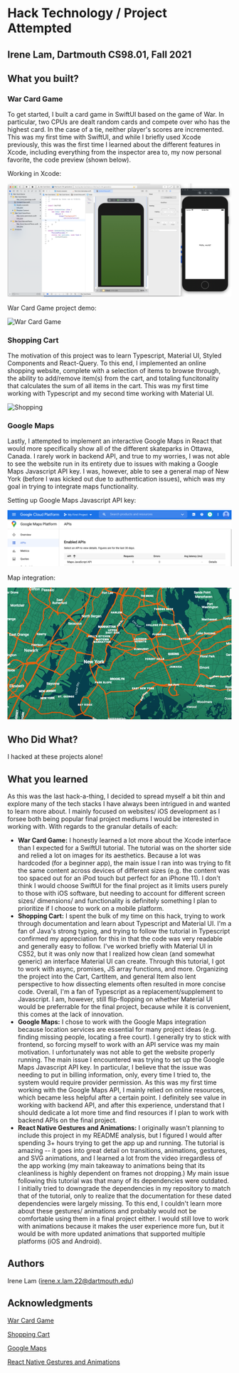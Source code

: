 # Hack Technology / Project Attempted
## Irene Lam, Dartmouth CS98.01, Fall 2021

## What you built? 

### War Card Game

To get started, I built a card game in SwiftUI based on the game of War. In particular, two CPUs are dealt random cards and compete over who has the highest card. In the case of a tie, neither player's scores are incremented. This was my first time with SwiftUI, and while I briefly used Xcode previously, this was the first time I learned about the different features in Xcode, including everything from the inspector area to, my now personal favorite, the code preview (shown below). 

Working in Xcode: 

![Xcode](assets/xcode.png "Xcode")

War Card Game project demo:

![War Card Game](assets/cards.gif "War Card Game")

### Shopping Cart

The motivation of this project was to learn Typescript, Material UI, Styled Components and React-Query. To this end, I implemented an online shopping website, complete with a selection of items to browse through, the ability to add/remove item(s) from the cart, and totaling funcitonality that calculates the sum of all items in the cart. This was my first time working with Typescript and my second time working with Material UI.

![Shopping](assets/shopping.gif "Shopping")

### Google Maps

Lastly, I attempted to implement an interactive Google Maps in React that would more specifically show all of the different skateparks in Ottawa, Canada. I rarely work in backend API, and true to my worries, I was not able to see the website run in its entirety due to issues with making a Google Maps Javascript API key. I was, however, able to see a general map of New York (before I was kicked out due to authentication issues), which was my goal in trying to integrate maps functionality.

Setting up Google Maps Javascript API key:

![API](assets/api.png "API")

Map integration:

![Map](assets/map.png "Map")

## Who Did What?

I hacked at these projects alone!

## What you learned

As this was the last hack-a-thing, I decided to spread myself a bit thin and explore many of the tech stacks I have always been intrigued in and wanted to learn more about. I mainly focused on websites/ iOS development as I forsee both being popular final project mediums I would be interested in working with. With regards to the granular details of each: 
* **War Card Game:** I honestly learned a lot more about the Xcode interface than I expected for a SwiftUI tutorial. The tutorial was on the shorter side and relied a lot on images for its aesthetics. Because a lot was hardcoded (for a beginner app), the main issue I ran into was trying to fit the same content across devices of different sizes (e.g. the content was too spaced out for an iPod touch but perfect for an iPhone 11). I don't think I would choose SwiftUI for the final project as it limits users purely to those with iOS software, but needing to account for different screen sizes/ dimensions/ and functionality is definitely something I plan to prioritize if I choose to work on a mobile platform.
* **Shopping Cart:** I spent the bulk of my time on this hack, trying to work through documentation and learn about Typescript and Material UI. I'm a fan of Java's strong typing, and trying to follow the tutorial in Typescript confirmed my appreciation for this in that the code was very readable and generally easy to follow. I've worked briefly with Material UI in CS52, but it was only now that I realized how clean (and somewhat generic) an interface Material UI can create. Through this tutorial, I got to work with async, promises, JS array functions, and more. Organizing the project into the Cart, CartItem, and general Item also lent perspective to how dissecting elements often resulted in more concise code. Overall, I'm a fan of Typescript as a replacement/supplement to Javascript. I am, however, still flip-flopping on whether Material UI would be preferrable for the final project, because while it is convenient, this comes at the lack of innovation. 
* **Google Maps:** I chose to work with the Google Maps integration because location services are essential for many project ideas (e.g. finding missing people, locating a free court). I generally try to stick with frontend, so forcing myself to work with an API service was my main motivation. I unfortunately was not able to get the website properly running. The main issue I encountered was trying to set up the Google Maps Javascript API key. In particular, I believe that the issue was needing to put in billing information, only, every time I tried to, the system would require provider permission. As this was my first time working with the Google Maps API, I mainly relied on online resources, which became less helpful after a certain point. I definitely see value in working with backend API, and after this experience, understand that I should dedicate a lot more time and find resources if I plan to work with backend APIs on the final project. 
* **React Native Gestures and Animations:** I originally wasn't planning to include this project in my README analysis, but I figured I would after spending 3+ hours trying to get the app up and running. The tutorial is amazing -- it goes into great detail on transitions, animations, gestures, and SVG animations, and I learned a lot from the video irregardless of the app working (my main takeaway to animations being that its cleanliness is highly dependent on frames not dropping.) My main issue following this tutorial was that many of its dependencies were outdated. I initially tried to downgrade the dependencies in my repository to match that of the tutorial, only to realize that the documentation for these dated dependencies were largely missing. To this end, I couldn't learn more about these gestures/ animations and probably would not be comfortable using them in a final project either. I would still love to work with animations because it makes the user experience more fun, but it would be with more updated animations that supported multiple platforms (iOS and Android).

## Authors

Irene Lam (irene.x.lam.22@dartmouth.edu)

## Acknowledgments

[War Card Game](https://codewithchris.com/first-swiftui-app-tutorial/#more-234100)

[Shopping Cart](https://www.youtube.com/watch?v=sfmL6bGbiN8)

[Google Maps](https://www.youtube.com/watch?v=Pf7g32CwX_s)

[React Native Gestures and Animations](https://www.youtube.com/watch?v=wEVjaXK4sYQ)